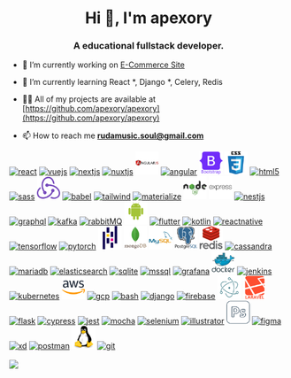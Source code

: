 <h1 align="center">Hi 👋, I'm apexory</h1>
<h3 align="center">A educational fullstack developer.</h3>

- 🔭 I’m currently working on [E-Commerce Site](https://github.com/apexory/ecommerce-site)

- 🌱 I’m currently learning React *, Django *, Celery, Redis

- 👨‍💻 All of my projects are available at [https://github.com/apexory/apexory](https://github.com/apexory/apexory)

- 📫 How to reach me **rudamusic.soul@gmail.com**


<p></p>

<a target="_blank" href="https://reactjs.org/" target="_blank" style="display: inline-block;">
<img src="https://raw.githubusercontent.com/danielcranney/readme-generator/main/public/icons/skills/react-colored.svg" alt="react" width="42" height="42" />
</a>


<a target="_blank" href="https://vuejs.org/" target="_blank" style="display: inline-block;">
<img src="https://raw.githubusercontent.com/danielcranney/readme-generator/main/public/icons/skills/vuejs-colored.svg" alt="vuejs" width="42" height="42" />
</a>


<a target="_blank" href="https://nextjs.org/" target="_blank" style="display: inline-block;">
<img src="https://raw.githubusercontent.com/danielcranney/readme-generator/main/public/icons/skills/nextjs-colored.svg" alt="nextjs" width="42" height="42" />
</a>


<a target="_blank" href="https://nuxtjs.org/" target="_blank" style="display: inline-block;">
<img src="https://raw.githubusercontent.com/danielcranney/readme-generator/main/public/icons/skills/nuxtjs-colored.svg" alt="nuxtjs" width="42" height="42" />
</a>


<a target="_blank" href="https://angular.io" target="_blank" style="display: inline-block;">
<img src="https://raw.githubusercontent.com/devicons/devicon/master/icons/angularjs/angularjs-original-wordmark.svg" alt="angularjs" width="42" height="42" />
</a>


<a target="_blank" href="https://angular.io" target="_blank" style="display: inline-block;">
<img src="https://raw.githubusercontent.com/danielcranney/readme-generator/main/public/icons/skills/angularjs-colored.svg" alt="angular" width="42" height="42" />
</a>


<a target="_blank" href="https://getbootstrap.com" target="_blank" style="display: inline-block;">
<img src="https://raw.githubusercontent.com/devicons/devicon/master/icons/bootstrap/bootstrap-plain-wordmark.svg" alt="bootstrap" width="42" height="42" />
</a>


<a target="_blank" href="https://www.w3schools.com/css/" target="_blank" style="display: inline-block;">
<img src="https://raw.githubusercontent.com/devicons/devicon/master/icons/css3/css3-original-wordmark.svg" alt="css3" width="42" height="42" />
</a>


<a target="_blank" href="https://www.w3.org/html/" target="_blank" style="display: inline-block;">
<img src="https://raw.githubusercontent.com/danielcranney/readme-generator/main/public/icons/skills/html5-colored.svg" alt="html5" width="42" height="42" />
</a>


<a target="_blank" href="https://sass-lang.com" target="_blank" style="display: inline-block;">
<img src="https://raw.githubusercontent.com/danielcranney/readme-generator/main/public/icons/skills/sass-colored.svg" alt="sass" width="42" height="42" />
</a>


<a target="_blank" href="https://redux.js.org" target="_blank" style="display: inline-block;">
<img src="https://raw.githubusercontent.com/devicons/devicon/master/icons/redux/redux-original.svg" alt="redux" width="42" height="42" />
</a>


<a target="_blank" href="https://babeljs.io/" target="_blank" style="display: inline-block;">
<img src="https://raw.githubusercontent.com/danielcranney/readme-generator/main/public/icons/skills/babel-colored.svg" alt="babel" width="42" height="42" />
</a>


<a target="_blank" href="https://tailwindcss.com/" target="_blank" style="display: inline-block;">
<img src="https://raw.githubusercontent.com/danielcranney/readme-generator/main/public/icons/skills/tailwindcss-colored.svg" alt="tailwind" width="42" height="42" />
</a>


<a target="_blank" href="https://materializecss.com/" target="_blank" style="display: inline-block;">
<img src="https://raw.githubusercontent.com/prplx/svg-logos/5585531d45d294869c4eaab4d7cf2e9c167710a9/svg/materialize.svg" alt="materialize" width="42" height="42" />
</a>


<a target="_blank" href="https://nodejs.org" target="_blank" style="display: inline-block;">
<img src="https://raw.githubusercontent.com/devicons/devicon/master/icons/nodejs/nodejs-original-wordmark.svg" alt="nodejs" width="42" height="42" />
</a>


<a target="_blank" href="https://expressjs.com" target="_blank" style="display: inline-block;">
<img src="https://raw.githubusercontent.com/devicons/devicon/master/icons/express/express-original-wordmark.svg" alt="express" width="42" height="42" />
</a>


<a target="_blank" href="https://nestjs.com/" target="_blank" style="display: inline-block;">
<img src="https://raw.githubusercontent.com/danielcranney/readme-generator/main/public/icons/skills/nestjs-colored.svg" alt="nestjs" width="42" height="42" />
</a>


<a target="_blank" href="https://graphql.org" target="_blank" style="display: inline-block;">
<img src="https://raw.githubusercontent.com/danielcranney/readme-generator/main/public/icons/skills/graphql-colored.svg" alt="graphql" width="42" height="42" />
</a>


<a target="_blank" href="https://kafka.apache.org/" target="_blank" style="display: inline-block;">
<img src="https://www.vectorlogo.zone/logos/apache_kafka/apache_kafka-icon.svg" alt="kafka" width="42" height="42" />
</a>


<a target="_blank" href="https://www.rabbitmq.com" target="_blank" style="display: inline-block;">
<img src="https://www.vectorlogo.zone/logos/rabbitmq/rabbitmq-icon.svg" alt="rabbitMQ" width="42" height="42" />
</a>


<a target="_blank" href="https://developer.android.com" target="_blank" style="display: inline-block;">
<img src="https://raw.githubusercontent.com/devicons/devicon/master/icons/android/android-original-wordmark.svg" alt="android" width="42" height="42" />
</a>


<a target="_blank" href="https://flutter.dev" target="_blank" style="display: inline-block;">
<img src="https://raw.githubusercontent.com/danielcranney/readme-generator/main/public/icons/skills/flutter-colored.svg" alt="flutter" width="42" height="42" />
</a>


<a target="_blank" href="https://kotlinlang.org" target="_blank" style="display: inline-block;">
<img src="https://www.vectorlogo.zone/logos/kotlinlang/kotlinlang-icon.svg" alt="kotlin" width="42" height="42" />
</a>


<a target="_blank" href="https://reactnative.dev/" target="_blank" style="display: inline-block;">
<img src="https://reactnative.dev/img/header_logo.svg" alt="reactnative" width="42" height="42" />
</a>


<a target="_blank" href="https://www.tensorflow.org" target="_blank" style="display: inline-block;">
<img src="https://raw.githubusercontent.com/danielcranney/readme-generator/main/public/icons/skills/tensorflow-colored.svg" alt="tensorflow" width="42" height="42" />
</a>


<a target="_blank" href="https://pytorch.org/" target="_blank" style="display: inline-block;">
<img src="https://www.vectorlogo.zone/logos/pytorch/pytorch-icon.svg" alt="pytorch" width="42" height="42" />
</a>


<a target="_blank" href="https://pandas.pydata.org/" target="_blank" style="display: inline-block;">
<img src="https://raw.githubusercontent.com/devicons/devicon/2ae2a900d2f041da66e950e4d48052658d850630/icons/pandas/pandas-original.svg" alt="pandas" width="42" height="42" />
</a>


<a target="_blank" href="https://www.mongodb.com/" target="_blank" style="display: inline-block;">
<img src="https://raw.githubusercontent.com/devicons/devicon/master/icons/mongodb/mongodb-original-wordmark.svg" alt="mongodb" width="42" height="42" />
</a>


<a target="_blank" href="https://www.mysql.com/" target="_blank" style="display: inline-block;">
<img src="https://raw.githubusercontent.com/devicons/devicon/master/icons/mysql/mysql-original-wordmark.svg" alt="mysql" width="42" height="42" />
</a>


<a target="_blank" href="https://www.postgresql.org" target="_blank" style="display: inline-block;">
<img src="https://raw.githubusercontent.com/devicons/devicon/master/icons/postgresql/postgresql-original-wordmark.svg" alt="postgresql" width="42" height="42" />
</a>


<a target="_blank" href="https://redis.io" target="_blank" style="display: inline-block;">
<img src="https://raw.githubusercontent.com/devicons/devicon/master/icons/redis/redis-original-wordmark.svg" alt="redis" width="42" height="42" />
</a>


<a target="_blank" href="https://cassandra.apache.org/" target="_blank" style="display: inline-block;">
<img src="https://www.vectorlogo.zone/logos/apache_cassandra/apache_cassandra-icon.svg" alt="cassandra" width="42" height="42" />
</a>


<a target="_blank" href="https://mariadb.org/" target="_blank" style="display: inline-block;">
<img src="https://www.vectorlogo.zone/logos/mariadb/mariadb-icon.svg" alt="mariadb" width="42" height="42" />
</a>


<a target="_blank" href="https://www.elastic.co" target="_blank" style="display: inline-block;">
<img src="https://www.vectorlogo.zone/logos/elastic/elastic-icon.svg" alt="elasticsearch" width="42" height="42" />
</a>


<a target="_blank" href="https://www.sqlite.org/" target="_blank" style="display: inline-block;">
<img src="https://www.vectorlogo.zone/logos/sqlite/sqlite-icon.svg" alt="sqlite" width="42" height="42" />
</a>


<a target="_blank" href="https://www.microsoft.com/en-us/sql-server" target="_blank" style="display: inline-block;">
<img src="https://www.svgrepo.com/show/303229/microsoft-sql-server-logo.svg" alt="mssql" width="42" height="42" />
</a>


<a target="_blank" href="https://grafana.com" target="_blank" style="display: inline-block;">
<img src="https://www.vectorlogo.zone/logos/grafana/grafana-icon.svg" alt="grafana" width="42" height="42" />
</a>


<a target="_blank" href="https://www.docker.com/" target="_blank" style="display: inline-block;">
<img src="https://raw.githubusercontent.com/devicons/devicon/master/icons/docker/docker-original-wordmark.svg" alt="docker" width="42" height="42" />
</a>


<a target="_blank" href="https://www.jenkins.io" target="_blank" style="display: inline-block;">
<img src="https://www.vectorlogo.zone/logos/jenkins/jenkins-icon.svg" alt="jenkins" width="42" height="42" />
</a>


<a target="_blank" href="https://kubernetes.io" target="_blank" style="display: inline-block;">
<img src="https://www.vectorlogo.zone/logos/kubernetes/kubernetes-icon.svg" alt="kubernetes" width="42" height="42" />
</a>


<a target="_blank" href="https://aws.amazon.com" target="_blank" style="display: inline-block;">
<img src="https://raw.githubusercontent.com/devicons/devicon/master/icons/amazonwebservices/amazonwebservices-original-wordmark.svg" alt="aws" width="42" height="42" />
</a>


<a target="_blank" href="https://cloud.google.com" target="_blank" style="display: inline-block;">
<img src="https://www.vectorlogo.zone/logos/google_cloud/google_cloud-icon.svg" alt="gcp" width="42" height="42" />
</a>


<a target="_blank" href="https://www.gnu.org/software/bash/" target="_blank" style="display: inline-block;">
<img src="https://www.vectorlogo.zone/logos/gnu_bash/gnu_bash-icon.svg" alt="bash" width="42" height="42" />
</a>


<a target="_blank" href="https://www.djangoproject.com/" target="_blank" style="display: inline-block;">
<img src="https://cdn.worldvectorlogo.com/logos/django.svg" alt="django" width="42" height="42" />
</a>


<a target="_blank" href="https://firebase.google.com/" target="_blank" style="display: inline-block;">
<img src="https://raw.githubusercontent.com/danielcranney/readme-generator/main/public/icons/skills/firebase-colored.svg" alt="firebase" width="42" height="42" />
</a>


<a target="_blank" href="https://www.electronjs.org" target="_blank" style="display: inline-block;">
<img src="https://raw.githubusercontent.com/devicons/devicon/master/icons/electron/electron-original.svg" alt="electron" width="42" height="42" />
</a>


<a target="_blank" href="https://laravel.com/" target="_blank" style="display: inline-block;">
<img src="https://raw.githubusercontent.com/devicons/devicon/master/icons/laravel/laravel-plain-wordmark.svg" alt="laravel" width="42" height="42" />
</a>


<a target="_blank" href="https://flask.palletsprojects.com/" target="_blank" style="display: inline-block;">
<img src="https://www.vectorlogo.zone/logos/pocoo_flask/pocoo_flask-icon.svg" alt="flask" width="42" height="42" />
</a>


<a target="_blank" href="https://www.cypress.io" target="_blank" style="display: inline-block;">
<img src="https://raw.githubusercontent.com/simple-icons/simple-icons/6e46ec1fc23b60c8fd0d2f2ff46db82e16dbd75f/icons/cypress.svg" alt="cypress" width="42" height="42" />
</a>


<a target="_blank" href="https://jestjs.io" target="_blank" style="display: inline-block;">
<img src="https://www.vectorlogo.zone/logos/jestjsio/jestjsio-icon.svg" alt="jest" width="42" height="42" />
</a>


<a target="_blank" href="https://mochajs.org" target="_blank" style="display: inline-block;">
<img src="https://www.vectorlogo.zone/logos/mochajs/mochajs-icon.svg" alt="mocha" width="42" height="42" />
</a>


<a target="_blank" href="https://www.selenium.dev" target="_blank" style="display: inline-block;">
<img src="https://raw.githubusercontent.com/detain/svg-logos/780f25886640cef088af994181646db2f6b1a3f8/svg/selenium-logo.svg" alt="selenium" width="42" height="42" />
</a>


<a target="_blank" href="https://www.adobe.com/in/products/illustrator.html" target="_blank" style="display: inline-block;">
<img src="https://www.vectorlogo.zone/logos/adobe_illustrator/adobe_illustrator-icon.svg" alt="illustrator" width="42" height="42" />
</a>


<a target="_blank" href="https://www.photoshop.com/en" target="_blank" style="display: inline-block;">
<img src="https://raw.githubusercontent.com/devicons/devicon/master/icons/photoshop/photoshop-line.svg" alt="photoshop" width="42" height="42" />
</a>


<a target="_blank" href="https://www.figma.com/" target="_blank" style="display: inline-block;">
<img src="https://www.vectorlogo.zone/logos/figma/figma-icon.svg" alt="figma" width="42" height="42" />
</a>


<a target="_blank" href="https://www.adobe.com/products/xd.html" target="_blank" style="display: inline-block;">
<img src="https://cdn.worldvectorlogo.com/logos/adobe-xd.svg" alt="xd" width="42" height="42" />
</a>


<a target="_blank" href="https://postman.com" target="_blank" style="display: inline-block;">
<img src="https://www.vectorlogo.zone/logos/getpostman/getpostman-icon.svg" alt="postman" width="42" height="42" />
</a>


<a target="_blank" href="https://www.linux.org/" target="_blank" style="display: inline-block;">
<img src="https://raw.githubusercontent.com/devicons/devicon/master/icons/linux/linux-original.svg" alt="linux" width="42" height="42" />
</a>


<a target="_blank" href="https://git-scm.com/" target="_blank" style="display: inline-block;">
<img src="https://www.vectorlogo.zone/logos/git-scm/git-scm-icon.svg" alt="git" width="42" height="42" />
</a>

</p>

<a href="https://github.com/apexory" target="_blank">
<img height="200" align="center" src="https://github-readme-stats-one-mu-82.vercel.app/api/top-langs/?username=apexory&layout=compact&langs_count=8&bg_color=ffffff#gh-light-mode-only" />
</a>

